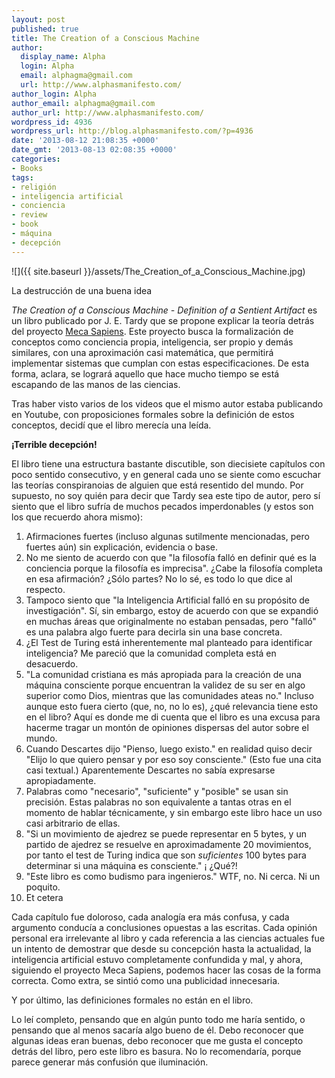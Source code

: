 ```yaml
---
layout: post
published: true
title: The Creation of a Conscious Machine
author:
  display_name: Alpha
  login: Alpha
  email: alphagma@gmail.com
  url: http://www.alphasmanifesto.com/
author_login: Alpha
author_email: alphagma@gmail.com
author_url: http://www.alphasmanifesto.com/
wordpress_id: 4936
wordpress_url: http://blog.alphasmanifesto.com/?p=4936
date: '2013-08-12 21:08:35 +0000'
date_gmt: '2013-08-13 02:08:35 +0000'
categories:
- Books
tags:
- religión
- inteligencia artificial
- conciencia
- review
- book
- máquina
- decepción
---
```


![]({{ site.baseurl }}/assets/The_Creation_of_a_Conscious_Machine.jpg)

La destrucción de una buena idea


_The Creation of a Conscious Machine - Definition of a Sentient Artifact_ es un libro publicado por J. E. Tardy que se propone explicar la teoría detrás del proyecto [Meca Sapiens](http://www.mecasapiens.com/). Este proyecto busca la formalización de conceptos como conciencia propia, inteligencia, ser propio y demás similares, con una aproximación casi matemática, que permitirá implementar sistemas que cumplan con estas especificaciones. De esta forma, aclara, se logrará aquello que hace mucho tiempo se está escapando de las manos de las ciencias.

<!--more-->

Tras haber visto varios de los videos que el mismo autor estaba publicando en Youtube, con proposiciones formales sobre la definición de estos conceptos, decidí que el libro merecía una leída.

**¡Terrible decepción!**

El libro tiene una estructura bastante discutible, son diecisiete capítulos con poco sentido consecutivo, y en general cada uno se siente como escuchar las teorías conspiranoias de alguien que está resentido del mundo. Por supuesto, no soy quién para decir que Tardy sea este tipo de autor, pero sí siento que el libro sufría de muchos pecados imperdonables (y estos son los que recuerdo ahora mismo):

1. Afirmaciones fuertes (incluso algunas sutilmente mencionadas, pero fuertes aún) sin explicación, evidencia o base.
1. No me siento de acuerdo con que "la filosofía falló en definir qué es la conciencia porque la filosofía es imprecisa".  ¿Cabe la filosofía completa en esa afirmación?  ¿Sólo partes? No lo sé, es todo lo que dice al respecto.
1. Tampoco siento que "la Inteligencia Artificial falló en su propósito de investigación". Sí, sin embargo, estoy de acuerdo con que se expandió en muchas áreas que originalmente no estaban pensadas, pero "falló" es una palabra algo fuerte para decirla sin una base concreta.
1.  ¿El Test de Turing está inherentemente mal planteado para identificar inteligencia? Me pareció que la comunidad completa está en desacuerdo.
1. "La comunidad cristiana es más apropiada para la creación de una máquina consciente porque encuentran la validez de su ser en algo superior como Dios, mientras que las comunidades ateas no." Incluso aunque esto fuera cierto (que, no, no lo es),  ¿qué relevancia tiene esto en el libro? Aquí es donde me di cuenta que el libro es una excusa para hacerme tragar un montón de opiniones dispersas del autor sobre el mundo.
1. Cuando Descartes dijo "Pienso, luego existo." en realidad quiso decir "Elijo lo que quiero pensar y por eso soy consciente." (Esto fue una cita casi textual.) Aparentemente Descartes no sabía expresarse apropiadamente.
1. Palabras como "necesario", "suficiente" y "posible" se usan sin precisión. Estas palabras no son equivalente a tantas otras en el momento de hablar técnicamente, y sin embargo este libro hace un uso casi arbitrario de ellas.
1. "Si un movimiento de ajedrez se puede representar en 5 bytes, y un partido de ajedrez se resuelve en aproximadamente 20 movimientos, por tanto el test de Turing indica que son _suficientes_ 100 bytes para determinar si una máquina es consciente." ¡ ¿Qué?!
1. "Este libro es como budismo para ingenieros." WTF, no. Ni cerca. Ni un poquito.
1. Et cetera

Cada capítulo fue doloroso, cada analogía era más confusa, y cada argumento conducía a conclusiones opuestas a las escritas. Cada opinión personal era irrelevante al libro y cada referencia a las ciencias actuales fue un intento de demostrar que desde su concepción hasta la actualidad, la inteligencia artificial estuvo completamente confundida y mal, y ahora, siguiendo el proyecto Meca Sapiens, podemos hacer las cosas de la forma correcta. Como extra, se sintió como una publicidad innecesaria.

Y por último, las definiciones formales no están en el libro.

Lo leí completo, pensando que en algún punto todo me haría sentido, o pensando que al menos sacaría algo bueno de él. Debo reconocer que algunas ideas eran buenas, debo reconocer que me gusta el concepto detrás del libro, pero este libro es basura. No lo recomendaría, porque parece generar más confusión que iluminación.
